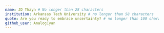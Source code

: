 ```yaml
---
name: JD Thayn # No longer than 28 characters
institution: Arkansas Tech University # no longer than 58 characters
quote: Are you ready to embrace uncertainty? # no longer than 100 characters, avoid using quotes(") to guarantee the format remains the same.
github_user: AnalogCyan
---
```

